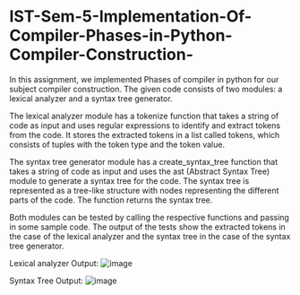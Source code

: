# IST-Sem-5-Implementation-Of-Compiler-Phases-in-Python-Compiler-Construction-
In this assignment, we implemented Phases of compiler in python for our subject compiler construction.
The given code consists of two modules: a lexical analyzer and a syntax tree generator.

The lexical analyzer module has a tokenize function that takes a string of code as input and uses regular expressions to identify and extract tokens from the code. It stores the extracted tokens in a list called tokens, which consists of tuples with the token type and the token value.

The syntax tree generator module has a create_syntax_tree function that takes a string of code as input and uses the ast (Abstract Syntax Tree) module to generate a syntax tree for the code. The syntax tree is represented as a tree-like structure with nodes representing the different parts of the code. The function returns the syntax tree.

Both modules can be tested by calling the respective functions and passing in some sample code. The output of the tests show the extracted tokens in the case of the lexical analyzer and the syntax tree in the case of the syntax tree generator.

Lexical analyzer Output:
![image](https://github.com/Qalb-E-Ali/IST-Sem-5-Implementation-Of-Compiler-Phases-in-python-Compiler-Construction-/blob/main/lexical%20analyzer%20Output.png)

Syntax Tree Output:
![image](https://github.com/Qalb-E-Ali/IST-Sem-5-Implementation-Of-Compiler-Phases-in-python-Compiler-Construction-/blob/main/Syntax%20Tree%20Output.png)
